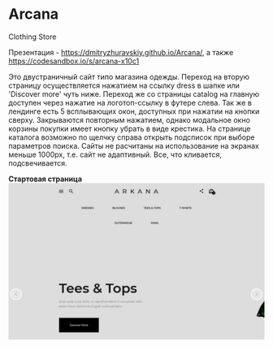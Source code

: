 # Arcana
Clothing Store

Презентация - https://dmitryzhuravskiy.github.io/Arcana/, а также https://codesandbox.io/s/arcana-x10c1

Это двустраничный сайт типо магазина одежды. Переход на вторую страницу осуществляется нажатием на ссылку dress в шапке или 'Discover more' чуть ниже. Переход же со страницы catalog на главную доступен через нажатие на логотоп-ссылку в футере слева. Так же в лендинге есть 5 всплывающих окон, доступных при нажатии на кнопки сверху. Закрываются повторным нажатием, однако модальное окно корзины покупки имеет кнопку убрать в виде крестика. На странице каталога возможно по щелчку справа открыть подсписок при выборе параметров поиска. Сайты не расчитаны на использование на экранах меньше 1000px, т.е. сайт не адаптивный. Все, что кливается, подсвечивается. 



<b>Стартовая страница</b>
<img src="https://github.com/DmitryZhuravskiy/Arcana/raw/2018-version/image/arkana--1.jpg "/>
<br /><br /><br /><br /><br />
